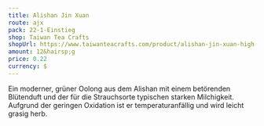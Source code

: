 ```yaml
---
title: Alishan Jin Xuan
route: ajx
pack: 22-1-Einstieg
shop: Taiwan Tea Crafts
shopUrl: https://www.taiwanteacrafts.com/product/alishan-jin-xuan-high-mountain-oolong-tea
amount: 12&hairsp;g
price: 0.22
currency: $
---
```

Ein moderner, grüner Oolong aus dem Alishan mit einem betörenden Blütenduft und der für die Strauchsorte typischen starken Milchigkeit. Aufgrund der geringen Oxidation ist er temperaturanfällig und wird leicht grasig herb.